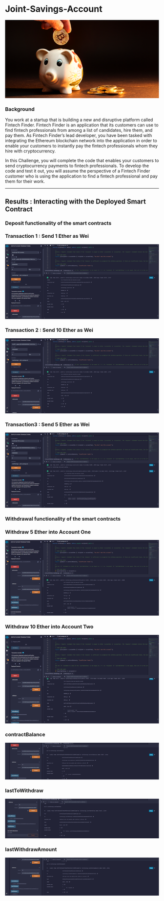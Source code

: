 # Joint-Savings-Account

![An image shows a wallet with bitcoin.](https://github.com/juliannehiew/Joint-Savings-Account/blob/main/Images/20-5-challenge-image.png)

### Background

You work at a startup that is building a new and disruptive platform called Fintech Finder. Fintech Finder is an application that its customers can use to find fintech professionals from among a list of candidates, hire them, and pay them. As Fintech Finder’s lead developer, you have been tasked with integrating the Ethereum blockchain network into the application in order to enable your customers to instantly pay the fintech professionals whom they hire with cryptocurrency.

In this Challenge, you will complete the code that enables your customers to send cryptocurrency payments to fintech professionals. To develop the code and test it out, you will assume the perspective of a Fintech Finder customer who is using the application to find a fintech professional and pay them for their work.


****************************************************************************************************************************************


## Results : Interacting with the Deployed Smart Contract 

### Deposit functionality of the smart contracts


### Transaction 1 : Send 1 Ether as Wei

![An image](https://github.com/juliannehiew/Joint-Savings-Account/blob/main/Execution%20Results/Picture1.png)


### Transaction 2 : Send 10 Ether as Wei

![An image](https://github.com/juliannehiew/Joint-Savings-Account/blob/main/Execution%20Results/Picture2.png)



### Transaction3 : Send 5 Ether as Wei

![An image](https://github.com/juliannehiew/Joint-Savings-Account/blob/main/Execution%20Results/Picture3.png)


### Withdrawal functionality of the smart contracts


### Withdraw 5 Ether into Account One
![An image](https://github.com/juliannehiew/Joint-Savings-Account/blob/main/Execution%20Results/Picture4.png)


### Withdraw 10 Ether into Account Two
![An image](https://github.com/juliannehiew/Joint-Savings-Account/blob/main/Execution%20Results/Picture5.png)


### contractBalance
![An image](https://github.com/juliannehiew/Joint-Savings-Account/blob/main/Execution%20Results/Picture6.png)


### lastToWithdraw
![An image](https://github.com/juliannehiew/Joint-Savings-Account/blob/main/Execution%20Results/Picture7.png)


### lastWithdrawAmount
![An image](https://github.com/juliannehiew/Joint-Savings-Account/blob/main/Execution%20Results/Picture8.png)


















